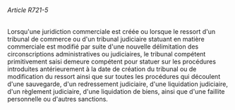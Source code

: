 ###### Article R721-5

Lorsqu'une juridiction commerciale est créée ou lorsque le ressort d'un tribunal de commerce ou d'un tribunal judiciaire statuant en matière commerciale est modifié par suite d'une nouvelle délimitation des circonscriptions administratives ou judiciaires, le tribunal compétent primitivement saisi demeure compétent pour statuer sur les procédures introduites antérieurement à la date de création du tribunal ou de modification du ressort ainsi que sur toutes les procédures qui découlent d'une sauvegarde, d'un redressement judiciaire, d'une liquidation judiciaire, d'un règlement judiciaire, d'une liquidation de biens, ainsi que d'une faillite personnelle ou d'autres sanctions.

